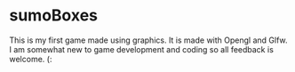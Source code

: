 # sumoBoxes
This is my first game made using graphics.
It is made with Opengl and Glfw.
I am somewhat new to game development and coding so all feedback is welcome.
(:
